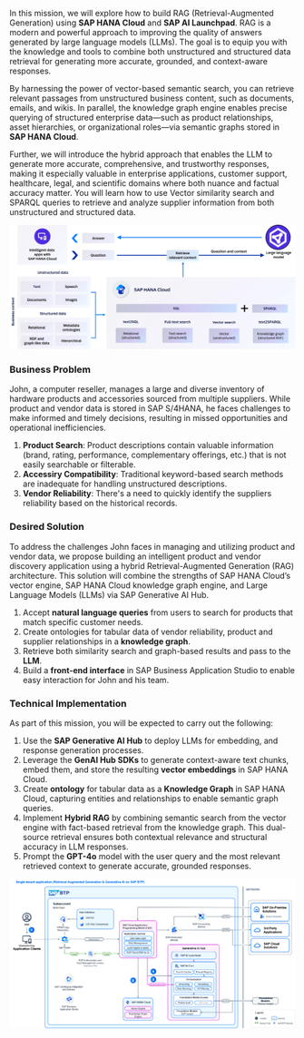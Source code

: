 In this mission, we will explore how to build RAG (Retrieval-Augmented Generation) using **SAP HANA Cloud** and **SAP AI Launchpad**. RAG is a modern and powerful approach to improving the quality of answers generated by large language models (LLMs). The goal is to equip you with the knowledge and tools to combine both unstructured and structured data retrieval for generating more accurate, grounded, and context-aware responses.

By harnessing the power of vector-based semantic search, you can retrieve relevant passages from unstructured business content, such as documents, emails, and wikis. In parallel, the knowledge graph engine enables precise querying of structured enterprise data—such as product relationships, asset hierarchies, or organizational roles—via semantic graphs stored in **SAP HANA Cloud**.

Further, we will introduce the hybrid approach that enables the LLM to generate more accurate, comprehensive, and trustworthy responses, making it especially valuable in enterprise applications, customer support, healthcare, legal, and scientific domains where both nuance and factual accuracy matter. You will learn how to use Vector similarity search and SPARQL queries to retrieve and analyze supplier information from both unstructured and structured data. 

![](img/hana-cloud-hybrid-rag.png)

### Business Problem
John, a computer reseller, manages a large and diverse inventory of hardware products and accessories sourced from multiple suppliers. While product and vendor data is stored in SAP S/4HANA, he faces challenges to make informed and timely decisions, resulting in missed opportunities and operational inefficiencies.

1. **Product Search**: Product descriptions contain valuable information (brand, rating, performance, complementary offerings, etc.) that is not easily searchable or filterable.
2. **Accessiry Compatibility**: Traditional keyword-based search methods are inadequate for handling unstructured descriptions.
3. **Vendor Reliability**: There's a need to quickly identify the suppliers reliability based on the historical records.

### Desired Solution

To address the challenges John faces in managing and utilizing product and vendor data, we propose building an intelligent product and vendor discovery application using a hybrid Retrieval-Augmented Generation (RAG) architecture. This solution will combine the strengths of SAP HANA Cloud’s vector engine, SAP HANA Cloud knowledge graph engine, and Large Language Models (LLMs) via SAP Generative AI Hub.

1. Accept **natural language queries** from users to search for products that match specific customer needs.
2. Create ontologies for tabular data of vendor reliability, product and supplier relationships in a **knowledge graph**.
3. Retrieve both similarity search and graph-based results and pass to the **LLM**.
4. Build a **front-end interface** in SAP Business Application Studio to enable easy interaction for John and his team.

### Technical Implementation

As part of this mission, you will be expected to carry out the following:
1. Use the **SAP Generative AI Hub** to deploy LLMs for embedding, and response generation processes.
2. Leverage the **GenAI Hub SDKs** to generate context-aware text chunks, embed them, and store the resulting **vector embeddings** in SAP HANA Cloud.
3. Create **ontology** for tabular data as a **Knowledge Graph** in SAP HANA Cloud, capturing entities and relationships to enable semantic graph queries.
4. Implement **Hybrid RAG** by combining semantic search from the vector engine with fact-based retrieval from the knowledge graph. This dual-source retrieval ensures both contextual relevance and structural accuracy in LLM responses.
5. Prompt the **GPT-4o** model with the user query and the most relevant retrieved context to generate accurate, grounded responses.

![](img/Retrieval-Augmented-Generation-and-Generative-AI-on-SAP-BTP.png)


